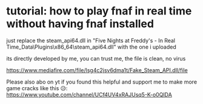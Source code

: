 # tutorial: how to play fnaf in real time without having fnaf installed

just replace the steam_api64.dll in "Five Nights at Freddy's - In Real Time_Data\Plugins\x86_64\steam_api64.dll" with the one i uploaded

its directly developed by me, you can trust me, the file is clean, no virus

https://www.mediafire.com/file/lsg4c2jsv6dma1t/Fake_Steam_API.dll/file

Please also abo on yt if you found this helpful and support me to make more game cracks like this 😥: https://www.youtube.com/channel/UCf4UV4xRAJUsq5-K-o0QIDA
